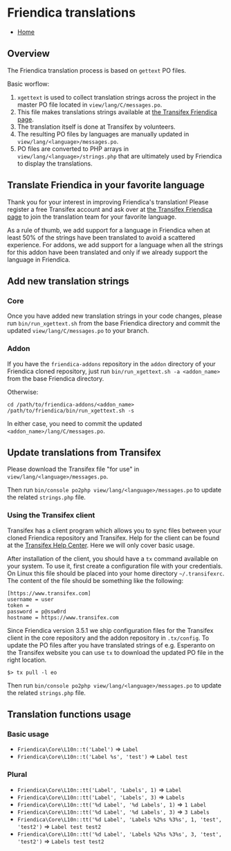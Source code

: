 Friendica translations
======================

* [Home](help)

## Overview

The Friendica translation process is based on `gettext` PO files.

Basic worflow:
1. `xgettext` is used to collect translation strings across the project in the master PO file located in `view/lang/C/messages.po`.
2. This file makes translations strings available at [the Transifex Friendica page](https://www.transifex.com/Friendica/friendica/dashboard/).
3. The translation itself is done at Transifex by volunteers.
4. The resulting PO files by languages are manually updated in `view/lang/<language>/messages.po`.
5. PO files are converted to PHP arrays in `view/lang/<language>/strings.php` that are ultimately used by Friendica to display the translations.

## Translate Friendica in your favorite language

Thank you for your interest in improving Friendica's translation!
Please register a free Transifex account and ask over at [the Transifex Friendica page](https://www.transifex.com/Friendica/friendica/dashboard/) to join the translation team for your favorite language.

As a rule of thumb, we add support for a language in Friendica when at least 50% of the strings have been translated to avoid a scattered experience.
For addons, we add support for a language when all the strings for this addon have been translated and only if we already support the language in Friendica.

## Add new translation strings

### Core

Once you have added new translation strings in your code changes, please run `bin/run_xgettext.sh` from the base Friendica directory and commit the updated `view/lang/C/messages.po` to your branch.

### Addon

If you have the `friendica-addons` repository in the `addon` directory of your Friendica cloned repository, just run `bin/run_xgettext.sh -a <addon_name>` from the base Friendica directory.

Otherwise:

	cd /path/to/friendica-addons/<addon_name>
	/path/to/friendica/bin/run_xgettext.sh -s

In either case, you need to commit the updated `<addon_name>/lang/C/messages.po`.

## Update translations from Transifex

Please download the Transifex file "for use" in `view/lang/<language>/messages.po`.

Then run `bin/console po2php view/lang/<language>/messages.po` to update the related `strings.php` file.

### Using the Transifex client

Transifex has a client program which allows you to sync files between your cloned Friendica repository and Transifex.
Help for the client can be found at the [Transifex Help Center](https://docs.transifex.com/client/introduction).
Here we will only cover basic usage.

After installation of the client, you should have a `tx` command available on your system.
To use it, first create a configuration file with your credentials.
On Linux this file should be placed into your home directory `~/.transifexrc`.
The content of the file should be something like the following:

    [https://www.transifex.com]
    username = user
    token =
    password = p@ssw0rd
    hostname = https://www.transifex.com

Since Friendica version 3.5.1 we ship configuration files for the Transifex client in the core repository and the addon repository in `.tx/config`.
To update the PO files after you have translated strings of e.g. Esperanto on the Transifex website you can use `tx` to download the updated PO file in the right location.

    $> tx pull -l eo

Then run `bin/console po2php view/lang/<language>/messages.po` to update the related `strings.php` file.

## Translation functions usage

### Basic usage

- `Friendica\Core\L10n::t('Label')` => `Label`
- `Friendica\Core\L10n::t('Label %s', 'test')` => `Label test`

### Plural

- `Friendica\Core\L10n::tt('Label', 'Labels', 1)` => `Label`
- `Friendica\Core\L10n::tt('Label', 'Labels', 3)` => `Labels`
- `Friendica\Core\L10n::tt('%d Label', '%d Labels', 1)` => `1 Label`
- `Friendica\Core\L10n::tt('%d Label', '%d Labels', 3)` => `3 Labels`
- `Friendica\Core\L10n::tt('%d Label', 'Labels %2%s %3%s', 1, 'test', 'test2')` => `Label test test2`
- `Friendica\Core\L10n::tt('%d Label', 'Labels %2%s %3%s', 3, 'test', 'test2')` => `Labels test test2`
